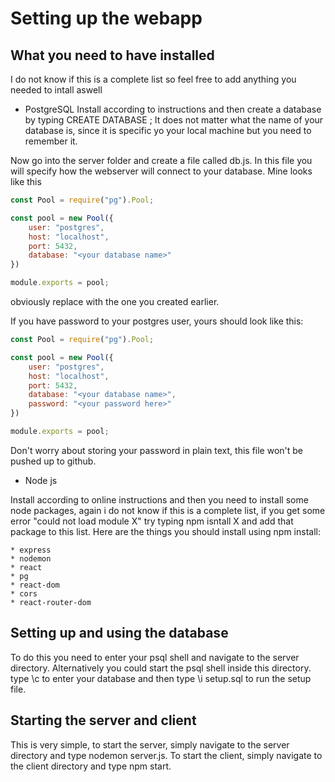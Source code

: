 # Setting up the webapp

## What you need to have installed
I do not know if this is a complete list so feel free to add anything you needed to intall aswell

* PostgreSQL
Install according to instructions and then create a database by typing CREATE DATABASE <your database name>;
It does not matter what the name of your database is, since it is specific yo your local machine but you need to remember it.

Now go into the server folder and create a file called db.js. In this file you will specify how the webserver will connect to your database. Mine looks like this

```javascript
const Pool = require("pg").Pool;

const pool = new Pool({
    user: "postgres",
    host: "localhost",
    port: 5432,
    database: "<your database name>"
})

module.exports = pool;
```
obviously replace <your database name> with the one you created earlier.

If you have password to your postgres user, yours should look like this:

```javascript
const Pool = require("pg").Pool;

const pool = new Pool({
    user: "postgres",
    host: "localhost",
    port: 5432,
    database: "<your database name>",
    password: "<your password here>"
})

module.exports = pool;
```

Don't worry about storing your password in plain text, this file won't be pushed up to github.

* Node js

Install according to online instructions and then you need to install some node packages, again
i do not know if this is a complete list, if you get some error "could not load module X" try
typing npm isntall X and add that package to this list. Here are the things you should install using npm
install:

    * express
    * nodemon
    * react
    * pg
    * react-dom
    * cors
    * react-router-dom
    
## Setting up and using the database
To do this you need to enter your psql shell and navigate to the server directory. Alternatively you could start the psql shell inside this directory.
type \c <your database name> to enter your database and then type \i setup.sql to run the setup file.

## Starting the server and client

This is very simple, to start the server, simply navigate to the server directory and type nodemon server.js. To start the client, simply navigate to the client directory and type npm start.


